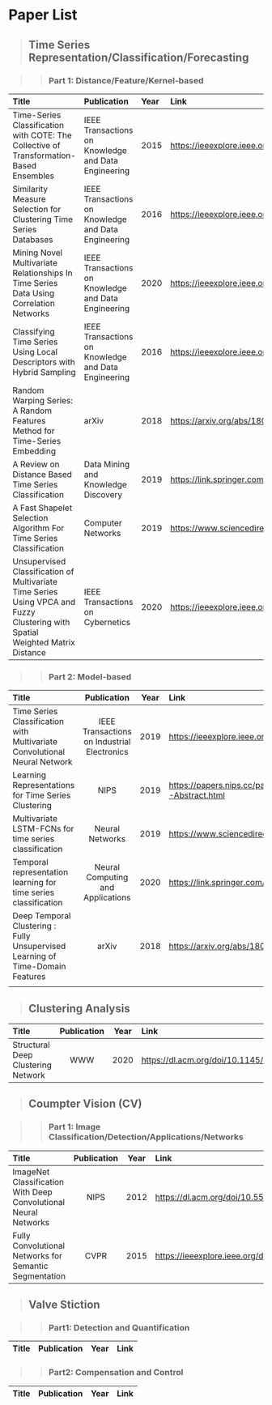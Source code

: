 # Paper List

> ## Time Series Representation/Classification/Forecasting

>> ### Part 1: Distance/Feature/Kernel-based
|Title|Publication|Year|Link|
| :----------- | :----------- | :----------- | :----------- |
|Time-Series Classification with COTE: The Collective of Transformation-Based Ensembles|IEEE Transactions on Knowledge and Data Engineering|2015|https://ieeexplore.ieee.org/document/7069254|
|Similarity Measure Selection for Clustering Time Series Databases|IEEE Transactions on Knowledge and Data Engineering|2016|https://ieeexplore.ieee.org/document/7172543|
|Mining Novel Multivariate Relationships In Time Series Data Using Correlation Networks|IEEE Transactions on Knowledge and Data Engineering|2020|https://ieeexplore.ieee.org/document/8693798|
|Classifying Time Series Using Local Descriptors with Hybrid Sampling|IEEE Transactions on Knowledge and Data Engineering|2016|https://ieeexplore.ieee.org/document/7300428|
|Random Warping Series: A Random Features Method for Time-Series Embedding|arXiv|2018|https://arxiv.org/abs/1809.05259v1|
|A Review on Distance Based Time Series Classification|Data Mining and Knowledge Discovery|2019|https://link.springer.com/article/10.1007/s10618-018-0596-4|
|A Fast Shapelet Selection Algorithm For Time Series Classification|Computer Networks|2019|https://www.sciencedirect.com/science/article/pii/S1389128618312970|
|Unsupervised Classification of Multivariate Time Series Using VPCA and Fuzzy Clustering with Spatial Weighted Matrix Distance|IEEE Transactions on Cybernetics|2020|https://ieeexplore.ieee.org/document/8573123|


>> ### Part 2: Model-based
|Title|Publication|Year|Link|
| :----------- | :-----------: | :-----------: | :----------- |
|Time Series Classification with Multivariate Convolutional Neural Network|IEEE Transactions on Industrial Electronics|2019|https://ieeexplore.ieee.org/document/8437249|
|Learning Representations for Time Series Clustering | NIPS | 2019 | https://papers.nips.cc/paper/2019/hash/1359aa933b48b754a2f54adb688bfa77-Abstract.html |
|Multivariate LSTM-FCNs for time series classification|Neural Networks|2019|https://www.sciencedirect.com/science/article/pii/S0893608019301200|
|Temporal representation learning for time series classification|Neural Computing and Applications|2020|https://link.springer.com/article/10.1007/s00521-020-05179-w|
|Deep Temporal Clustering : Fully Unsupervised Learning of Time-Domain Features|arXiv|2018|https://arxiv.org/abs/1802.01059|
||||


> ## Clustering Analysis 
|Title|Publication|Year|Link|
| :----------- | :-----------: | :-----------: | :----------- |
| Structural Deep Clustering Network | WWW | 2020 | https://dl.acm.org/doi/10.1145/3366423.3380214 |



> ## Coumpter Vision (CV)

>> ### Part 1: Image Classification/Detection/Applications/Networks
|Title|Publication|Year|Link|
| :----------- | :-----------: | :-----------: | :----------- |
| ImageNet Classification With Deep Convolutional Neural Networks| NIPS | 2012 | https://dl.acm.org/doi/10.5555/2999134.2999257 |
| Fully Convolutional Networks for Semantic Segmentation| CVPR | 2015| https://ieeexplore.ieee.org/document/7478072|

> ## Valve Stiction

>> ### Part1: Detection and Quantification  
|Title|Publication|Year|Link|
| :----------- | :-----------: | :-----------: | :----------- |

>> ### Part2: Compensation and Control  
|Title|Publication|Year|Link|
| :----------- | :-----------: | :-----------: | :----------- |


